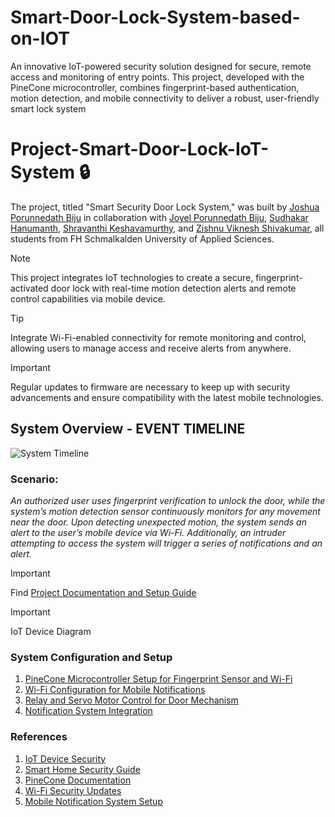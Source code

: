# Smart-Door-Lock-System-based-on-IOT
An innovative IoT-powered security solution designed for secure, remote access and monitoring of entry points. This project, developed with the PineCone microcontroller, combines fingerprint-based authentication, motion detection, and mobile connectivity to deliver a robust, user-friendly smart lock system
# Project-Smart-Door-Lock-IoT-System 🔒

The project, titled "Smart Security Door Lock System," was built by [Joshua Porunnedath Biju](https://github.com/JOSHUAPBIJU) in collaboration with [Joyel Porunnedath Biju](https://github.com/joyelpbiju), [Sudhakar Hanumanth](https://github.com/sudhanumanth), [Shravanthi Keshavamurthy](https://github.com/shravanthikeshavamurthy), and [Zishnu Viknesh Shivakumar](https://github.com/shivakumarzishnuviknesh7), all students from FH Schmalkalden University of Applied Sciences.

> [!NOTE]  
> This project integrates IoT technologies to create a secure, fingerprint-activated door lock with real-time motion detection alerts and remote control capabilities via mobile device.

> [!TIP]  
> Integrate Wi-Fi-enabled connectivity for remote monitoring and control, allowing users to manage access and receive alerts from anywhere.

> [!IMPORTANT]  
> Regular updates to firmware are necessary to keep up with security advancements and ensure compatibility with the latest mobile technologies.

## System Overview - EVENT TIMELINE

![System Timeline](https://raw.githubusercontent.com/JOSHUAPBIJU/Project-Smart-Door-Lock-IoT-System/main/Resource/system-timeline.png)

### Scenario:
_An authorized user uses fingerprint verification to unlock the door, while the system’s motion detection sensor continuously monitors for any movement near the door. Upon detecting unexpected motion, the system sends an alert to the user’s mobile device via Wi-Fi. Additionally, an intruder attempting to access the system will trigger a series of notifications and an alert._

> [!IMPORTANT]  
> Find [Project Documentation and Setup Guide](https://github.com/JOSHUAPBIJU/Project-Smart-Door-Lock-IoT-System/blob/main/Documentation/README.md)

> [!IMPORTANT]  
> IoT Device Diagram



### System Configuration and Setup

1. [PineCone Microcontroller Setup for Fingerprint Sensor and Wi-Fi](https://github.com/JOSHUAPBIJU/Project-Smart-Door-Lock-IoT-System/blob/main/Resource/microcontroller-setup.md)
2. [Wi-Fi Configuration for Mobile Notifications](https://github.com/JOSHUAPBIJU/Project-Smart-Door-Lock-IoT-System/blob/main/Resource/wifi-setup.md)
3. [Relay and Servo Motor Control for Door Mechanism](https://github.com/JOSHUAPBIJU/Project-Smart-Door-Lock-IoT-System/blob/main/Resource/relay-servo-setup.md)
4. [Notification System Integration](https://github.com/JOSHUAPBIJU/Project-Smart-Door-Lock-IoT-System/blob/main/Resource/notification-setup.md)

### **References**

1. [IoT Device Security](https://www.iotsecurity.org/)
2. [Smart Home Security Guide](https://smarthomesecurity.com/guide)
3. [PineCone Documentation](https://pineconedevices.com/docs)
4. [Wi-Fi Security Updates](https://techcommunity.microsoft.com/)
5. [Mobile Notification System Setup](https://developer.android.com/guide/notifications)

